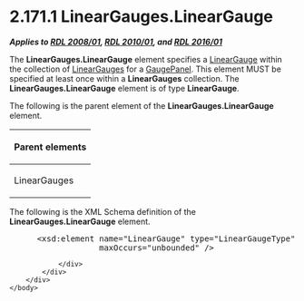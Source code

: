 <html dir="LTR" xmlns:mshelp="http://msdn.microsoft.com/mshelp" xmlns:ddue="http://ddue.schemas.microsoft.com/authoring/2003/5" xmlns:xlink="http://www.w3.org/1999/xlink" xmlns:tool="http://www.microsoft.com/tooltip">
    <head>
        <meta http-equiv="Content-Type" content="text/html; CHARSET=utf-8"></meta>
        <meta name="save" content="history"></meta>
        <title>2.171.1 LinearGauges.LinearGauge</title>
        <xml>
            <mshelp:toctitle title="2.171.1 LinearGauges.LinearGauge"></mshelp:toctitle>
            <mshelp:rltitle title="[MS-RDL]: LinearGauges.LinearGauge"></mshelp:rltitle>
            <mshelp:keyword index="A" term="5ae0d00f-ac22-46ac-ae36-19319b9e774b"></mshelp:keyword>
            <mshelp:attr name="DCSext.ContentType" value="open specification"></mshelp:attr>
            <mshelp:attr name="AssetID" value="5ae0d00f-ac22-46ac-ae36-19319b9e774b"></mshelp:attr>
            <mshelp:attr name="TopicType" value="kbRef"></mshelp:attr>
            <mshelp:attr name="DCSext.Title" value="[MS-RDL]: LinearGauges.LinearGauge" />
        </xml>
    </head>
    <body>
        <div id="header">
            <h1 class="heading">2.171.1 LinearGauges.LinearGauge</h1>
        </div>
        <div id="mainSection">
            <div id="mainBody">
                <div id="allHistory" class="saveHistory"></div>
                <div id="sectionSection0" class="section" name="collapseableSection">
                    

<p><b><i>Applies to </i></b><a href="1e855f94-4617-47e4-b89e-0856c6cb420f.md"><b><i>RDL 2008/01</i></b></a><b><i>,
</i></b><a href="3428e690-a348-4ec7-8a6a-8efb42d2cdee.md"><b><i>RDL 2010/01</i></b></a><b><i>,
and </i></b><a href="52ce3983-2bfc-4e72-9359-42aaf5fe4509.md"><b><i>RDL 2016/01</i></b></a></p>

<p>The <b>LinearGauges.LinearGauge</b> element specifies a <a href="021b569b-07ae-462a-ac62-d3ab51f183f5.md">LinearGauge</a> within the
collection of <a href="609f96fe-84d1-4650-87d6-e45823d11428.md">LinearGauges</a>
for a <a href="f01744d3-79fa-4f30-94bf-a1ffa6bde2ac.md">GaugePanel</a>. This
element MUST be specified at least once within a <b>LinearGauges</b>
collection. The <b>LinearGauges.LinearGauge</b> element is of type <b>LinearGauge</b>.</p>

<p>The following is the parent element of the <b>LinearGauges.LinearGauge</b>
element.</p>

<table>
 <thead>
  <tr>
   <th>
   <p>Parent elements</p>
   </th>
  </tr>
 </thead>
 <tr>
  <td>
  <p>LinearGauges</p>
  </td>
 </tr>
</table>

<p>The following is the XML Schema definition of the <b>LinearGauges.LinearGauge</b>
element.</p>

<dl>
<dd>
<div><pre> &lt;xsd:element name=&quot;LinearGauge&quot; type=&quot;LinearGaugeType&quot; minOccurs=&quot;1&quot; 
              maxOccurs=&quot;unbounded&quot; /&gt;
</pre></div>
</dd></dl>


                </div>
            </div>
        </div>
    </body>
</html>